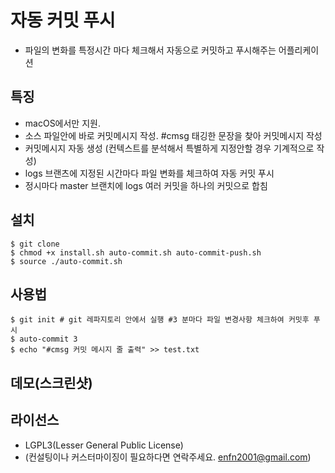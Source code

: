 # 자동 커밋 푸시
- 파일의 변화를 특정시간 마다 체크해서 자동으로 커밋하고 푸시해주는 어플리케이션 


## 특징
- macOS에서만 지원.
- 소스 파일안에 바로 커밋메시지 작성. #cmsg  태깅한 문장을 찾아 커밋메시지 작성 
- 커밋메시지 자동 생성 (컨텍스트를 분석해서 특별하게 지정안할 경우 기계적으로 작성)
- logs 브랜츠에 지정된 시간마다 파일 변화를 체크하여 자동 커밋 푸시
- 정시마다 master 브랜치에 logs 여러 커밋을 하나의 커밋으로 합침

## 설치
```
$ git clone 
$ chmod +x install.sh auto-commit.sh auto-commit-push.sh
$ source ./auto-commit.sh
```


## 사용법
```
$ git init # git 레파지토리 안에서 실행 #3 분마다 파일 변경사항 체크하여 커밋후 푸시 
$ auto-commit 3 
$ echo "#cmsg 커밋 메시지 줄 출력" >> test.txt
```

## 데모(스크린샷)


## 라이선스
- LGPL3(Lesser General Public License)
- (컨설팅이나 커스터마이징이 필요하다면 연락주세요. enfn2001@gmail.com)
